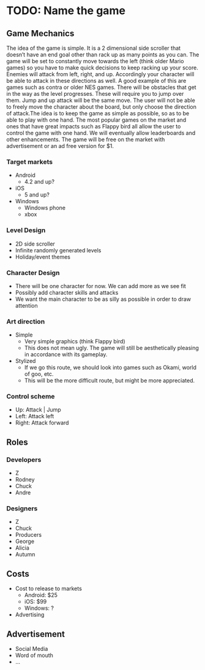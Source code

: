 # TODO: Name the game

## Game Mechanics
The idea of the game is simple. It is a 2 dimensional side scroller that doesn’t have an end goal other than rack up as many points as you can. The game will be set to constantly move towards the left (think older Mario games) so you have to make quick decisions to keep racking up your score. Enemies will attack from left, right, and up. Accordingly your character will be able to attack in these directions as well.  A good example of this are games such as contra or older NES games. There will be obstacles that get in the way as the level progresses. These will require you to jump over them. Jump and up attack will be the same move. The user will not be able to freely move the character about the board, but only choose the direction of attack.The idea is to keep the game as simple as possible, so as to be able to play with one hand. The most popular games on the market and ones that have great impacts such as Flappy bird all allow the user to control the game with one hand. We will eventually allow leaderboards and other enhancements. The game will be free on the market with advertisement or an ad free version for $1.

###  Target markets
- Android
  - 4.2 and up?
- iOS
  - 5 and up?
- Windows
  - Windows phone
  - xbox

### Level Design
- 2D side scroller
- Infinite randomly generated levels
- Holiday/event themes

### Character Design
- There will be one character for now. We can add more as we see fit
- Possibly add character skills and attacks
- We want the main character to be as silly as possible in order to draw attention

### Art direction
- Simple
  - Very simple graphics (think Flappy bird)
  - This does not mean ugly.  The game will still be aesthetically pleasing in accordance with its gameplay.
- Stylized
  - If we go this route, we should look into games such as Okami, world of goo, etc.
  - This will be the more difficult route, but might be more appreciated.

### Control scheme
- Up: Attack | Jump
- Left: Attack left
- Right: Attack forward


## Roles
### Developers
- Z
- Rodney
- Chuck
- Andre

### Designers
- Z
- Chuck
- Producers
- George
- Alicia
- Autumn

## Costs
- Cost to release to markets
  - Android: $25
  - iOS: $99
  - Windows: ?
- Advertising

## Advertisement
- Social Media
- Word of mouth
- ...
